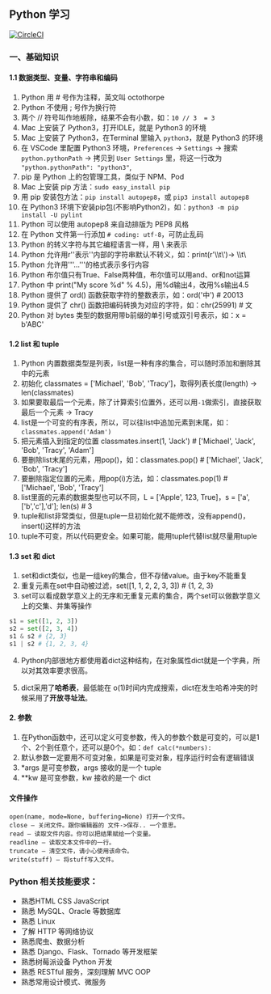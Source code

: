 ## Python 学习

[![CircleCI](https://circleci.com/gh/Kennytian/learning-iot.svg?style=svg)](https://circleci.com/gh/Kennytian/learning-iot)

### 一、基础知识
#### 1.1 数据类型、变量、字符串和编码
1. Python 用 # 号作为注释，英文叫 octothorpe
2. Python 不使用 ; 号作为换行符
3. 两个 // 符号叫作地板除，结果不会有小数，如：`10 // 3  = 3`
4. Mac 上安装了 Python3，打开IDLE，就是 Python3 的环境
5. Mac 上安装了 Python3，在Terminal 里输入 `python3`，就是 Python3 的环境
6. 在 VSCode 里配置 Python3 环境，`Preferences` -> `Settings` -> 搜索 `python.pythonPath` -> 拷贝到 `User Settings` 里，将这一行改为 `"python.pythonPath": "python3"`,
7. pip 是 Python 上的包管理工具，类似于 NPM、Pod
8. Mac 上安装 pip 方法：`sudo easy_install pip`
9. 用 pip 安装包方法：`pip install autopep8`，或 `pip3 install autopep8`
10. 在 Python3 环境下安装pip包(不影响Python2)，如：`python3 -m pip install -U pylint`
11. Python 可以使用 autopep8 来自动排版为 PEP8 风格
12. 在 Python 文件第一行添加 `# coding: utf-8`，可防止乱码
13. Python 的转义字符与其它编程语言一样，用 \ 来表示
14. Python 允许用r''表示''内部的字符串默认不转义，如：print(r'\\\t\\')-> \\\t\\ 
15. Python 允许用'''...'''的格式表示多行内容
16. Python 布尔值只有True、False两种值，布尔值可以用and、or和not运算
17. Python 中 print("My score %d" % 4.5)，用%d输出4，改用%s输出4.5
18. Python 提供了 ord() 函数获取字符的整数表示，如：ord('中') # 20013
19. Python 提供了 chr() 函数把编码转换为对应的字符，如：chr(25991) # 文
20. Python 对 bytes 类型的数据用带b前缀的单引号或双引号表示，如：x = b'ABC'

#### 1.2 list 和 tuple
1. Python 内置数据类型是列表，list是一种有序的集合，可以随时添加和删除其中的元素
2. 初始化 classmates = ['Michael', 'Bob', 'Tracy']，取得列表长度(length) -> len(classmates)
3. 如果要取最后一个元素，除了计算索引位置外，还可以用`-1`做索引，直接获取最后一个元素 -> Tracy
4. list是一个可变的有序表，所以，可以往list中追加元素到末尾，如：`classmates.append('Adam')`
5. 把元素插入到指定的位置 classmates.insert(1, 'Jack') # ['Michael', 'Jack', 'Bob', 'Tracy', 'Adam']
6. 要删除list末尾的元素，用pop()，如：classmates.pop() # ['Michael', 'Jack', 'Bob', 'Tracy']
7. 要删除指定位置的元素，用pop(i)方法，如：classmates.pop(1) # ['Michael', 'Bob', 'Tracy']
8. list里面的元素的数据类型也可以不同，L = ['Apple', 123, True]，s = ['a',['b','c'],'d']; len(s) # 3
9. tuple和list非常类似，但是tuple一旦初始化就不能修改，没有append()，insert()这样的方法
10. tuple不可变，所以代码更安全。如果可能，能用tuple代替list就尽量用tuple

#### 1.3 set 和 dict
1. set和dict类似，也是一组key的集合，但不存储value。由于key不能重复
2. 重复元素在set中自动被过滤，set([1, 1, 2, 2, 3, 3]) # {1, 2, 3}
3. set可以看成数学意义上的无序和无重复元素的集合，两个set可以做数学意义上的交集、并集等操作
```python
s1 = set([1, 2, 3])
s2 = set([2, 3, 4])
s1 & s2 # {2, 3}
s1 | s2 # {1, 2, 3, 4}
```
4. Python内部很地方都使用着dict这种结构，在对象属性dict就是一个字典，所以对其效率要求很高。

5. dict采用了**哈希表**，最低能在 o(1)时间内完成搜索，dict在发生哈希冲突的时候采用了**开放寻址法**。

#### 2. 参数
1. 在Python函数中，还可以定义可变参数，传入的参数个数是可变的，可以是1个、2个到任意个，还可以是0个。如：`def calc(*numbers):`
2. 默认参数一定要用不可变对象，如果是可变对象，程序运行时会有逻辑错误
3. *args 是可变参数，args 接收的是一个 tuple
4. **kw 是可变参数，kw 接收的是一个 dict


#### 文件操作
```
open(name, mode=None, buffering=None) 打开一个文件。
close – 关闭文件。跟你编辑器的 文件->保存.. 一个意思。
read – 读取文件内容。你可以把结果赋给一个变量。
readline – 读取文本文件中的一行。
truncate – 清空文件，请小心使用该命令。
write(stuff) – 将stuff写入文件。
```

### Python 相关技能要求：
* 熟悉HTML CSS JavaScript
* 熟悉 MySQL、Oracle 等数据库
* 熟悉 Linux 
* 了解 HTTP 等网络协议
* 熟悉爬虫、数据分析
* 熟悉 Django、Flask、Tornado 等开发框架
* 熟悉树莓派设备 Python 开发
* 熟悉 RESTful 服务，深刻理解 MVC OOP
* 熟悉常用设计模式、微服务






